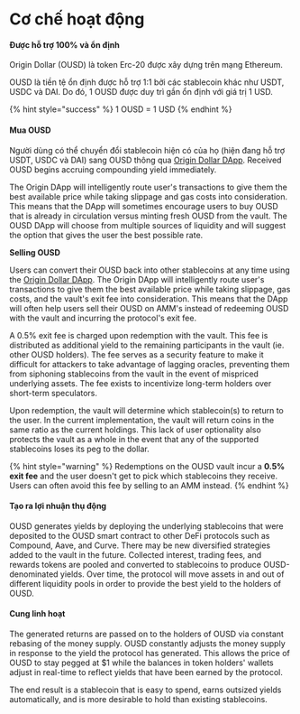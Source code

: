 # Cơ chế hoạt động

#### Được hỗ trợ 100% và ổn định

Origin Dollar (OUSD) là token Erc-20 được xây dựng trên mạng Ethereum.

OUSD là tiền tệ ổn định được hỗ trợ 1:1 bởi các stablecoin khác như USDT, USDC và DAI. Do đó, 1 OUSD được duy trì gần ổn định với giá trị 1 USD.

{% hint style="success" %}
1 OUSD = 1 USD
{% endhint %}

#### Mua OUSD

Người dùng có thể chuyển đổi stablecoin hiện có của họ (hiện đang hỗ trợ USDT, USDC và DAI) sang OUSD thông qua  [Origin Dollar DApp](www.ousd.com). Received OUSD begins accruing compounding yield immediately.

The Origin DApp will intelligently route user's transactions to give them the best available price while taking slippage and gas costs into consideration. This means that the DApp will sometimes encourage users to buy OUSD that is already in circulation versus minting fresh OUSD from the vault. The OUSD DApp will choose from multiple sources of liquidity and will suggest the option that gives the user the best possible rate.

**Selling OUSD**

Users can convert their OUSD back into other stablecoins at any time using the [Origin Dollar DApp](www.ousd.com). The Origin DApp will intelligently route user's transactions to give them the best available price while taking slippage, gas costs, and the vault's exit fee into consideration. This means that the DApp will often help users sell their OUSD on AMM's instead of redeeming OUSD with the vault and incurring the protocol's exit fee.

A 0.5% exit fee is charged upon redemption with the vault. This fee is distributed as additional yield to the remaining participants in the vault \(ie. other OUSD holders\). The fee serves as a security feature to make it difficult for attackers to take advantage of lagging oracles, preventing them from siphoning stablecoins from the vault in the event of mispriced underlying assets. The fee exists to incentivize long-term holders over short-term speculators.

Upon redemption, the vault will determine which stablecoin\(s\) to return to the user. In the current implementation, the vault will return coins in the same ratio as the current holdings. This lack of user optionality also protects the vault as a whole in the event that any of the supported stablecoins loses its peg to the dollar.

{% hint style="warning" %}
Redemptions on the OUSD vault incur a **0.5% exit fee** and the user doesn't get to pick which stablecoins they receive. Users can often avoid this fee by selling to an AMM instead.
{% endhint %}

#### Tạo ra **lợi nhuận thụ động**

OUSD generates yields by deploying the underlying stablecoins that were deposited to the OUSD smart contract to other DeFi protocols such as Compound, Aave, and Curve. There may be new diversified strategies added to the vault in the future. Collected interest, trading fees, and rewards tokens are pooled and converted to stablecoins to produce OUSD-denominated yields. Over time, the protocol will move assets in and out of different liquidity pools in order to provide the best yield to the holders of OUSD.

#### **Cung linh hoạt**

The generated returns are passed on to the holders of OUSD via constant rebasing of the money supply. OUSD constantly adjusts the money supply in response to the yield the protocol has generated. This allows the price of OUSD to stay pegged at $1 while the balances in token holders' wallets adjust in real-time to reflect yields that have been earned by the protocol.

The end result is a stablecoin that is easy to spend, earns outsized yields automatically, and is more desirable to hold than existing stablecoins.

